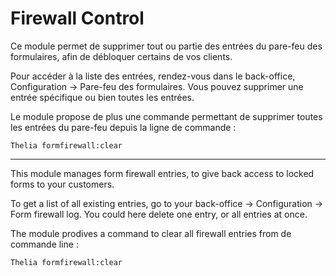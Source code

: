 # Firewall Control

Ce module permet de supprimer tout ou partie des entrées du pare-feu des formulaires, afin de débloquer certains de vos clients.

Pour accéder à la liste des entrées, rendez-vous dans le back-office, Configuration -> Pare-feu des formulaires.
Vous pouvez supprimer une entrée spécifique ou bien toutes les entrées.

Le module propose de plus une commande permettant de supprimer toutes les entrées du pare-feu depuis la ligne de commande :

`Thelia formfirewall:clear`

----

This module manages form firewall entries, to give back access to locked forms to your customers.

To get a list of all existing entries, go to your back-office -> Configuration -> Form firewall log. You could here delete
one entry, or all entries at once.

The module prodives a command to clear all firewall entries from de commande line :

`Thelia formfirewall:clear`
